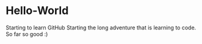 # Hello-World
Starting to learn GitHub
Starting the long adventure that is learning to code. So far so good :)
